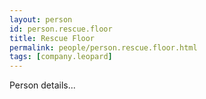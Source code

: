 ```yaml
---
layout: person
id: person.rescue.floor
title: Rescue Floor
permalink: people/person.rescue.floor.html
tags: [company.leopard]
---
```


Person details...